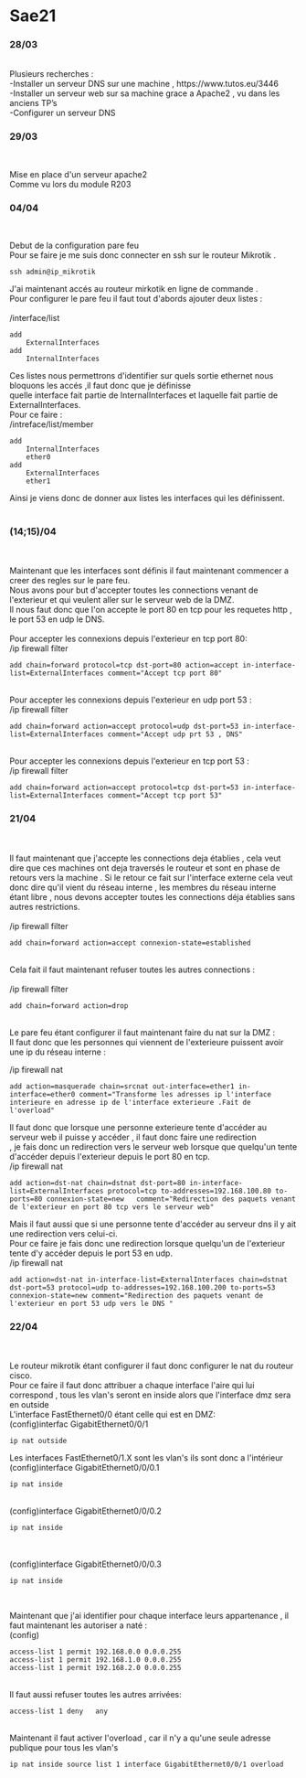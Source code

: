 # Sae21
<h3>28/03</h3></br>
Plusieurs recherches :</br>
	-Installer un serveur DNS sur une machine , https://www.tutos.eu/3446</br>
	-Installer un serveur web sur sa machine grace a Apache2 , vu dans les anciens TP’s</br>
	-Configurer un serveur DNS </br>


<h3>29/03</h3></br>

Mise en place d'un serveur apache2</br>
Comme vu lors du module R203</br>

<h3>04/04</h3></br>

Debut de la configuration pare feu</br>
Pour se faire je me suis donc connecter en ssh sur le routeur Mikrotik .</br>

	ssh admin@ip_mikrotik
	
J'ai maintenant accés au routeur mirkotik en ligne de commande .</br>
Pour configurer le pare feu il faut tout d'abords ajouter deux listes :</br>
</br>
/interface/list</br>

	add
		ExternalInterfaces
	add
		InternalInterfaces
		
Ces listes nous permettrons d'identifier sur quels sortie ethernet nous bloquons les accés ,il faut donc que je définisse </br>
quelle interface fait partie de InternalInterfaces et laquelle fait partie de ExternalInterfaces.</br>
Pour ce faire :</br>
/intreface/list/member</br>

	add
		InternalInterfaces
		ether0
	add
		ExternalInterfaces
		ether1
		
Ainsi je viens donc de donner aux listes les interfaces qui les définissent.</br>
</br>
<h3>(14;15)/04</h3></br>
</br>
Maintenant que les interfaces sont définis il faut maintenant commencer a creer des regles sur le pare feu.</br>
Nous avons pour but d'accepter toutes les connections venant de l'exterieur et qui veulent aller sur le serveur web de la DMZ.</br>
Il nous faut donc que l'on accepte le port 80 en tcp pour les requetes http , le port 53 en udp le DNS.</br>
</br>
Pour accepter les connexions depuis l'exterieur en  tcp port 80:</br>
/ip firewall filter </br>

	add chain=forward protocol=tcp dst-port=80 action=accept in-interface-list=ExternalInterfaces comment="Accept tcp port 80" 
	
</br>
Pour accepter les connexions depuis l'exterieur en udp port 53 :</br>
/ip firewall filter </br>

	add chain=forward action=accept protocol=udp dst-port=53 in-interface-list=ExternalInterfaces comment="Accept udp prt 53 , DNS"
	
</br>
Pour accepter les connexions depuis l'exterieur en tcp port 53 :</br>
/ip firewall filter</br>

	add chain=forward action=accept protocol=tcp dst-port=53 in-interface-list=ExternalInterfaces comment="Accept tcp port 53"


<h3>21/04</h3></br>
</br>
Il faut maintenant que j'accepte les connections deja établies , cela veut dire que ces machines ont deja traversés le routeur et sont en phase de retours vers la machine .
Si le retour ce fait sur l'interface externe cela veut donc dire qu'il vient du réseau interne , les membres du réseau interne étant libre , nous devons accepter toutes les connections déja établies sans autres restrictions.</br>
</br>
/ip firewall filter</br>

	add chain=forward action=accept connexion-state=established
	
</br>
Cela fait il faut maintenant refuser toutes les autres connections :</br>
</br>
/ip firewall filter</br>

	add chain=forward action=drop
</br>
Le pare feu étant configurer il faut maintenant faire du nat sur la DMZ :</br>
Il faut donc que les personnes qui viennent de l'exterieure puissent avoir une ip du réseau interne :

/ip firewall nat</br>

	add action=masquerade chain=srcnat out-interface=ether1 in-interface=ether0 comment="Transforme les adresses ip l'interface interieure en adresse ip de l'interface exterieure .Fait de l'overload"


Il faut donc que lorsque une personne exterieure tente d'accéder au serveur web il puisse y accéder , il faut donc faire une redirection</br>
 , je fais donc un redirection vers le serveur web lorsque que quelqu'un tente d'accéder depuis l'exterieur depuis le port 80 en tcp.</br>
/ip firewall nat</br>

	add action=dst-nat chain=dstnat dst-port=80 in-interface-list=ExternalInterfaces protocol=tcp to-addresses=192.168.100.80 to-ports=80 connexion-state=new 	comment="Redirection des paquets venant de l'exterieur en port 80 tcp vers le serveur web" 
	
Mais il faut aussi que si une personne tente d'accéder au serveur dns il y ait une redirection vers celui-ci.</br>
Pour ce faire je fais donc une redirection lorsque quelqu'un de l'exterieur tente d'y accéder depuis le port 53 en udp.</br>
/ip firewall nat</br>

	add action=dst-nat in-interface-list=ExternalInterfaces chain=dstnat dst-port=53 protocol=udp to-addresses=192.168.100.200 to-ports=53 connexion-state=new comment="Redirection des paquets venant de l'exterieur en port 53 udp vers le DNS "

<h3>22/04</h3></br>
</br>
Le routeur mikrotik étant configurer il faut donc configurer le nat du routeur cisco.</br>
Pour ce faire il faut donc attribuer a chaque interface l'aire qui lui correspond , tous les vlan's seront en inside alors que l'interface dmz sera en outside</br>
L'interface FastEthernet0/0 étant celle qui est en DMZ:</br>
(config)interfac GigabitEthernet0/0/1</br>

 	ip nat outside                 

Les interfaces FastEthernet0/1.X sont les vlan's ils sont donc a l'intérieur</br>
(config)interface GigabitEthernet0/0/0.1</br>

 	ip nat inside  
</br>
(config)interface GigabitEthernet0/0/0.2</br>
 
 	ip nat inside
</br></br>
(config)interface GigabitEthernet0/0/0.3</br>

	ip nat inside 
 </br>    
	
Maintenant que j'ai identifier pour chaque interface leurs appartenance , il faut maintenant les autoriser a naté :</br>
(config)</br>

	access-list 1 permit 192.168.0.0 0.0.0.255              
	access-list 1 permit 192.168.1.0 0.0.0.255              
	access-list 1 permit 192.168.2.0 0.0.0.255              
   
</br>
Il faut aussi refuser toutes les autres arrivées:</br>

	access-list 1 deny   any                         
</br>
Maintenant il faut activer l'overload , car il n'y a qu'une seule adresse publique pour tous les vlan's </br>

	ip nat inside source list 1 interface GigabitEthernet0/0/1 overload   
